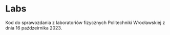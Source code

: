 # Labs

Kod do sprawozdania z laboratoriów fizycznych Politechniki Wrocławskiej z dnia 16 paźdzeirnika 2023. 
